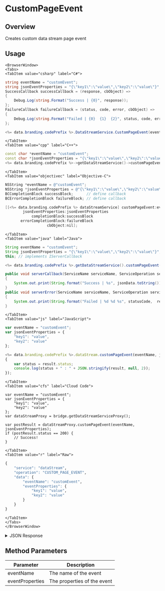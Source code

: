 # CustomPageEvent
## Overview
Creates custom data stream page event

<PartialServop service_name="dataStream" operation_name="CUSTOM_PAGE_EVENT" />

## Usage

```mdx-code-block
<BrowserWindow>
<Tabs>
<TabItem value="csharp" label="C#">
```

```csharp
string eventName = "customEvent";
string jsonEventProperties = "{\"key1\":\"value\",\"key2\":\"value\"}";
SuccessCallback successCallback = (response, cbObject) =>
{
    Debug.Log(string.Format("Success | {0}", response));
};
FailureCallback failureCallback = (status, code, error, cbObject) =>
{
    Debug.Log(string.Format("Failed | {0}  {1}  {2}", status, code, error));
};

<%= data.branding.codePrefix %>.DataStreamService.CustomPageEvent(eventName, jsonEventProperties, successCallback, failureCallback);
```

```mdx-code-block
</TabItem>
<TabItem value="cpp" label="C++">
```

```cpp
const char *eventName = "customEvent";
const char *jsonEventProperties = "{\"key1\":\"value\",\"key2\":\"value\"}";
<%= data.branding.codePrefix %>->getDataStreamService()->customPageEvent(eventName, jsonEventProperties, this);
```

```mdx-code-block
</TabItem>
<TabItem value="objectivec" label="Objective-C">
```

```objectivec
NSString *eventName = @"customEvent";
NSString *jsonEventProperties = @"{\"key1\":\"value\",\"key2\":\"value\"}";
BCCompletionBlock successBlock;      // define callback
BCErrorCompletionBlock failureBlock; // define callback

[[<%= data.branding.codePrefix %> dataStreamService] customPageEvent:eventName
        jsonEventProperties:jsonEventProperties
            completionBlock:successBlock
       errorCompletionBlock:failureBlock
                   cbObject:nil];
```

```mdx-code-block
</TabItem>
<TabItem value="java" label="Java">
```

```java
String eventName = "customEvent";
String jsonEventProperties = "{\"key1\":\"value\",\"key2\":\"value\"}";
this; // implements IServerCallback

<%= data.branding.codePrefix %>.getDataStreamService().customPageEvent(eventName, jsonEventProperties, this);

public void serverCallback(ServiceName serviceName, ServiceOperation serviceOperation, JSONObject jsonData)
{
    System.out.print(String.format("Success | %s", jsonData.toString()));
}
public void serverError(ServiceName serviceName, ServiceOperation serviceOperation, int statusCode, int reasonCode, String jsonError)
{
    System.out.print(String.format("Failed | %d %d %s", statusCode,  reasonCode, jsonError.toString()));
}
```

```mdx-code-block
</TabItem>
<TabItem value="js" label="JavaScript">
```

```javascript
var eventName = "customEvent";
var jsonEventProperties = {
    "key1": "value",
    "key2": "value"
};

<%= data.branding.codePrefix %>.dataStream.customPageEvent(eventName, jsonEventProperties, result =>
{
	var status = result.status;
	console.log(status + " : " + JSON.stringify(result, null, 2));
});
```

```mdx-code-block
</TabItem>
<TabItem value="cfs" label="Cloud Code">
```

```cfscript
var eventName = "customEvent";
var jsonEventProperties = {
    "key1": "value",
    "key2": "value"
};
var dataStreamProxy = bridge.getDataStreamServiceProxy();

var postResult = dataStreamProxy.customPageEvent(eventName, jsonEventProperties);
if (postResult.status == 200) {
    // Success!
}
```

```mdx-code-block
</TabItem>
<TabItem value="r" label="Raw">
```

```r
{
	"service": "dataStream",
	"operation": "CUSTOM_PAGE_EVENT",
	"data": {
		"eventName": "customEvent",
		"eventProperties": {
			"key1": "value",
			"key2": "value"
		}
	}
}
```

```mdx-code-block
</TabItem>
</Tabs>
</BrowserWindow>
```

<details>
<summary>JSON Response</summary>

```json
{
    "status": 200,
    "data": null
}
```
</details>

## Method Parameters
Parameter | Description
--------- | -----------
eventName | The name of the event
eventProperties | The properties of the event


